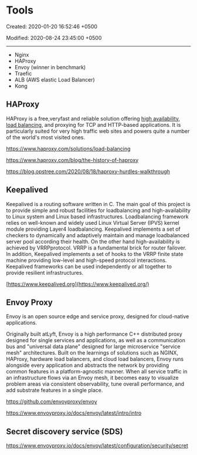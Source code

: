 # Tools

Created: 2020-01-20 16:52:46 +0500

Modified: 2020-08-24 23:45:00 +0500

---

- Nginx
- HAProxy
- Envoy (winner in benchmark)
- Traefic
- ALB (AWS elastic Load Balancer)
- Kong

## HAProxy

HAProxy is a free,veryfast and reliable solution offering [high availability](http://en.wikipedia.org/wiki/High_availability), [load balancing](http://en.wikipedia.org/wiki/Load_balancer), and proxying for TCP and HTTP-based applications. It is particularly suited for very high traffic web sites and powers quite a number of the world's most visited ones.

<https://www.haproxy.com/solutions/load-balancing>

<https://www.haproxy.com/blog/the-history-of-haproxy>

<https://blog.opstree.com/2020/08/18/haproxy-hurdles-walkthrough>

## Keepalived

Keepalived is a routing software written in C. The main goal of this project is to provide simple and robust facilities for loadbalancing and high-availability to Linux system and Linux based infrastructures. Loadbalancing framework relies on well-known and widely used Linux Virtual Server (IPVS) kernel module providing Layer4 loadbalancing. Keepalived implements a set of checkers to dynamically and adaptively maintain and manage loadbalanced server pool according their health. On the other hand high-availability is achieved by VRRPprotocol. VRRP is a fundamental brick for router failover. In addition, Keepalived implements a set of hooks to the VRRP finite state machine providing low-level and high-speed protocol interactions. Keepalived frameworks can be used independently or all together to provide resilient infrastructures.

[https://www.keepalived.org](https://www.keepalived.org/)

## Envoy Proxy

Envoy is an open source edge and service proxy, designed for cloud-native applications.

Originally built atLyft, Envoy is a high performance C++ distributed proxy designed for single services and applications, as well as a communication bus and "universal data plane" designed for large microservice "service mesh" architectures. Built on the learnings of solutions such as NGINX, HAProxy, hardware load balancers, and cloud load balancers, Envoy runs alongside every application and abstracts the network by providing common features in a platform-agnostic manner. When all service traffic in an infrastructure flows via an Envoy mesh, it becomes easy to visualize problem areas via consistent observability, tune overall performance, and add substrate features in a single place.

<https://github.com/envoyproxy/envoy>

<https://www.envoyproxy.io/docs/envoy/latest/intro/intro>

## Secret discovery service (SDS)

<https://www.envoyproxy.io/docs/envoy/latest/configuration/security/secret>
